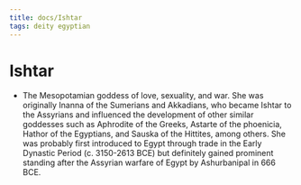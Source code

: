```yaml
---
title: docs/Ishtar
tags: deity egyptian
---
```


# Ishtar
- The Mesopotamian goddess of love, sexuality, and war. She was originally Inanna of the Sumerians and Akkadians, who became Ishtar to the Assyrians and influenced the development of other similar goddesses such as Aphrodite of the Greeks, Astarte of the phoenicia, Hathor of the Egyptians, and Sauska of the Hittites, among others. She was probably first introduced to Egypt through trade in the Early Dynastic Period (c. 3150-2613 BCE) but definitely gained prominent standing after the Assyrian warfare of Egypt by Ashurbanipal in 666 BCE.